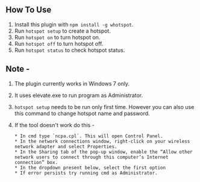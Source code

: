 ## How To Use

 1. Install this plugin with `npm install -g whotspot`.
 2. Run `hotspot setup` to create a hotspot.
 3. Run `hotspot on` to turn hotspot on.
 4. Run `hotspot off` to turn hotspot off.
 5. Run `hotspot status` to check hotspot status.

## Note -
 1. The plugin currently works in Windows 7 only.
 2. It uses elevate.exe to run program as Administrator.
 3. `hotspot setup` needs to be run only first time. However you can also use this command to change hotspot name and password.
 4. If the tool doesn't work do this -
        
        * In cmd type `ncpa.cpl`. This will open Control Panel.
        * In the network connections window, right-click on your wireless network adapter and select Properties.
        * In the Sharing tab of the pop-up window, enable the “Allow other network users to connect through this computer’s Internet connection” box.
        * In the dropdown present below, select the first option
        * If error persists try running cmd as Administrator.
